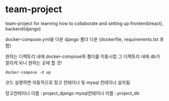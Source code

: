 # team-project
team-project for learning how to collaborate and setting up frontend(react), backend(django)


docker-compose.yml을 다운
django 폴더 다운 (dockerfile, requirements.txt 포함)

원하는 디렉토리 내에 docker-compose와 폴더를 이동시킴
그 디렉토리 내에 db가 깔리게 되니 원하는 곳에 할 것!

```
docker-compose -d up
```
코드 실행하면 자동적으로 장고 컨테이너 및 mysql 컨테이너 설치됨

장고컨테이너 이름 : project_django
mysql컨테이너 이름 : project_db
